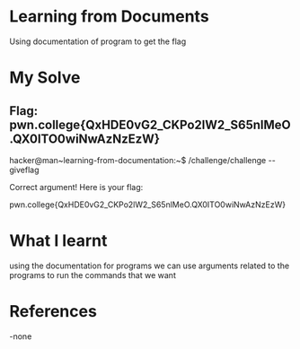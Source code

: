 # Learning from Documents

Using documentation of program to get the flag

# My Solve 

## Flag: pwn.college{QxHDE0vG2_CKPo2lW2_S65nlMeO.QX0ITO0wiNwAzNzEzW}

hacker@man~learning-from-documentation:~$ /challenge/challenge --giveflag

Correct argument! Here is your flag:

pwn.college{QxHDE0vG2_CKPo2lW2_S65nlMeO.QX0ITO0wiNwAzNzEzW}

# What I learnt 

using the documentation for programs we can use arguments related to the programs to run the commands that we want

# References 

-none
